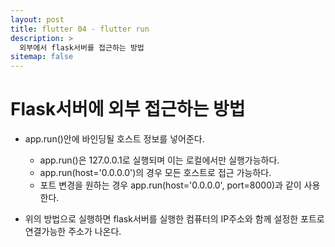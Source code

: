 ```yaml
---
layout: post
title: flutter 04 - flutter run
description: >
  외부에서 flask서버를 접근하는 방법
sitemap: false
---
```


# Flask서버에 외부 접근하는 방법

- app.run()안에 바인딩될 호스트 정보를 넣어준다.
    - app.run()은 127.0.0.1로 실행되며 이는 로컬에서만 실행가능하다.
    - app.run(host='0.0.0.0')의 경우 모든 호스트로 접근 가능하다.
    - 포트 변경을 원하는 경우 app.run(host='0.0.0.0', port=8000)과 같이 사용한다.

- 위의 방법으로 실행하면 flask서버를 실행한 컴퓨터의 IP주소와 함께 설정한 포트로 연결가능한 주소가 나온다.